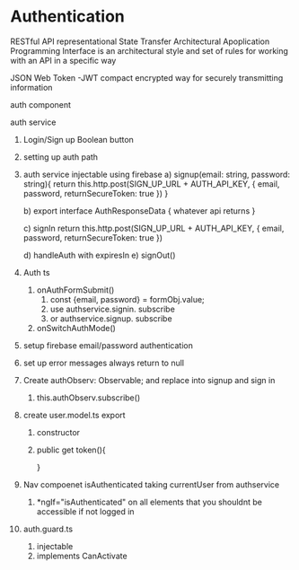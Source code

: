 # Authentication

RESTful API representational State Transfer Architectural Apoplication Programming Interface is an architectural style and set of rules for working with an API in a specific way

JSON Web Token -JWT
 compact encrypted way for securely transmitting information

 
 auth component 

 auth service

 1) Login/Sign up Boolean button
 2) setting up auth path
 3) auth service injectable using firebase
   a) signup(email: string, password: string){
        return this.http.post(SIGN_UP_URL + AUTH_API_KEY, {
          email,
          password,
          returnSecureToken: true
        })
    }

    b) export interface AuthResponseData {
      whatever api returns
    }

    c) signIn
          return this.http.post(SIGN_UP_URL + AUTH_API_KEY, {
                email,
                password,
                returnSecureToken: true
              })

    d) handleAuth with expiresIn 
    e) signOut()

1) Auth ts 
   1) onAuthFormSubmit()
      1) const {email, password} = formObj.value;
      2) use authservice.signin. subscribe
      3) or authservice.signup. subscribe
   2) onSwitchAuthMode()
   

2) setup firebase email/password authentication
3) set up error messages always return to null
4) Create authObserv: Observable<AuthResponseData>; and replace into signup and sign in
   1) this.authObserv.subscribe()

5) create user.model.ts export
   1) constructor
   2) public get token(){
   
       }
6) Nav compoenet isAuthenticated taking currentUser from authservice
   1) *ngIf="isAuthenticated" on all elements that you shouldnt be accessible if not logged in
7) auth.guard.ts
   1) injectable
   2) implements CanActivate